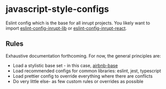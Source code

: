 # javascript-style-configs

Eslint config which is the base for all inrupt projects. You likely want to import
[eslint-config-inrupt-lib](./eslint-config-inrupt-lib) or
[eslint-config-inrupt-react](./eslint-config-inrupt-react).

## Rules

Exhaustive documentation forthcoming. For now, the general principles are:

* Load a stylistic base set - in this case,
  [airbnb-base](https://www.npmjs.com/package/eslint-config-airbnb-base)
* Load recommended configs for common libraries: eslint, jest, typescript
* Load prettier config to override everything where there are conflicts
* Do very little else- as few custom rules or overrides as possible

